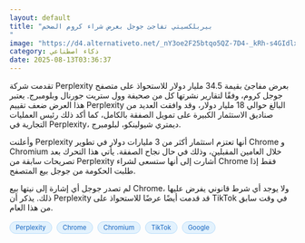 ```yaml
---
layout: default
title: "بيربلكسيتي تفاجئ جوجل بعرض شراء كروم الضخم
"
image: "https://d4.alternativeto.net/_nY3oe2F25btqo5QZ-7D4-_kRh-s4GIdlxsVI_dRGB0/rs:fill:1520:760:0/g:ce:0:0/YWJzOi8vZGlzdC9jb250ZW50LzE3NTUwNTcyMzkzMzkucG5n.png"
category: ذكاء اصطناعي
date: 2025-08-13T03:36:37
---
```


تقدمت شركة Perplexity بعرض مفاجئ بقيمة 34.5 مليار دولار للاستحواذ على متصفح جوجل كروم، وفقًا لتقارير نشرتها كل من صحيفة وول ستريت جورنال وبلومبرج. يعتبر هذا العرض ضعف تقييم Perplexity البالغ حوالي 18 مليار دولار، وقد وافقت العديد من صناديق الاستثمار الكبيرة على تمويل الصفقة بالكامل، كما أكد ذلك رئيس العمليات التجارية في Perplexity، ديمتري شيولينكو، لبلومبرج.

وأعلنت Perplexity أنها تعتزم استثمار أكثر من 3 مليارات دولار في تطوير Chrome و Chromium خلال العامين المقبلين، وذلك في حال نجاح الصفقة. يأتي هذا التحرك بعد تصريحات سابقة من Perplexity أشارت إلى أنها ستسعى لشراء Chrome فقط إذا طلبت الحكومة من جوجل بيع المتصفح.

لم تصدر جوجل أي إشارة إلى نيتها بيع Chrome، ولا يوجد أي شرط قانوني يفرض عليها ذلك. يذكر أن Perplexity قد قدمت أيضًا عرضًا للاستحواذ على TikTok في وقت سابق من هذا العام.

<div style="margin-top:2px; margin-bottom:2px;"><a href="https://bidjadraft.github.io/?query=Perplexity" style="background:#e3f2fd; color:#1565c0; font-size:80%; border-radius:12px; padding:3px 10px; margin:2px 4px 2px 0; display:inline-block; border:1px solid #bbdefb; text-decoration:none;">Perplexity</a> <a href="https://bidjadraft.github.io/?query=Chrome" style="background:#e3f2fd; color:#1565c0; font-size:80%; border-radius:12px; padding:3px 10px; margin:2px 4px 2px 0; display:inline-block; border:1px solid #bbdefb; text-decoration:none;">Chrome</a> <a href="https://bidjadraft.github.io/?query=Chromium" style="background:#e3f2fd; color:#1565c0; font-size:80%; border-radius:12px; padding:3px 10px; margin:2px 4px 2px 0; display:inline-block; border:1px solid #bbdefb; text-decoration:none;">Chromium</a> <a href="https://bidjadraft.github.io/?query=TikTok" style="background:#e3f2fd; color:#1565c0; font-size:80%; border-radius:12px; padding:3px 10px; margin:2px 4px 2px 0; display:inline-block; border:1px solid #bbdefb; text-decoration:none;">TikTok</a> <a href="https://bidjadraft.github.io/?query=Google" style="background:#e3f2fd; color:#1565c0; font-size:80%; border-radius:12px; padding:3px 10px; margin:2px 4px 2px 0; display:inline-block; border:1px solid #bbdefb; text-decoration:none;">Google</a></div><br><br>
